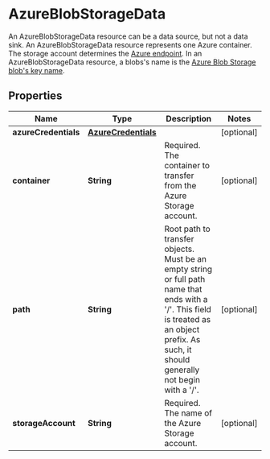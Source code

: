 

# AzureBlobStorageData

An AzureBlobStorageData resource can be a data source, but not a data sink. An AzureBlobStorageData resource represents one Azure container. The storage account determines the [Azure endpoint](https://docs.microsoft.com/en-us/azure/storage/common/storage-create-storage-account#storage-account-endpoints). In an AzureBlobStorageData resource, a blobs's name is the [Azure Blob Storage blob's key name](https://docs.microsoft.com/en-us/rest/api/storageservices/naming-and-referencing-containers--blobs--and-metadata#blob-names).

## Properties

| Name | Type | Description | Notes |
|------------ | ------------- | ------------- | -------------|
|**azureCredentials** | [**AzureCredentials**](AzureCredentials.md) |  |  [optional] |
|**container** | **String** | Required. The container to transfer from the Azure Storage account. |  [optional] |
|**path** | **String** | Root path to transfer objects. Must be an empty string or full path name that ends with a &#39;/&#39;. This field is treated as an object prefix. As such, it should generally not begin with a &#39;/&#39;. |  [optional] |
|**storageAccount** | **String** | Required. The name of the Azure Storage account. |  [optional] |



